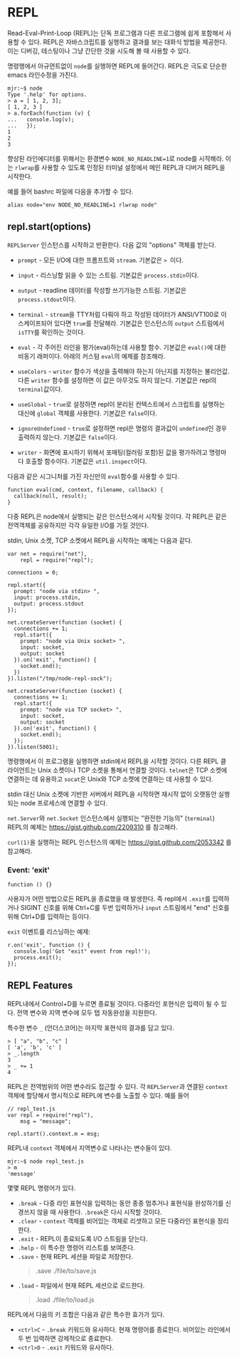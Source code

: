 # REPL

Read-Eval-Print-Loop (REPL)는 단독 프로그램과 다른 프로그램에 쉽게 포함해서 사용할 수 있다.
REPL은 자바스크립트를 실행하고 결과를 보는 대화식 방법을 제공한다. 이는 디버깅, 테스팅이나 
그냥 간단한 것을 시도해 볼 때 사용할 수 있다.

명령행에서 아규먼트없이 `node`를 실행하면 REPL에 들어간다.
REPL은 극도로 단순한 emacs 라인수정을 가진다.

    mjr:~$ node
    Type '.help' for options.
    > a = [ 1, 2, 3];
    [ 1, 2, 3 ]
    > a.forEach(function (v) {
    ...   console.log(v);
    ...   });
    1
    2
    3

향상된 라인에디터를 위해서는 환경변수 `NODE_NO_READLINE=1`로 node를 시작해라.
이는 `rlwrap`를 사용할 수 있도록 인정된 터미널 설정에서 메인 REPL과
디버거 REPL을 시작한다.

예를 들어 bashrc 파일에 다음을 추가할 수 있다.

    alias node="env NODE_NO_READLINE=1 rlwrap node"


## repl.start(options)

`REPLServer` 인스턴스를 시작하고 반환한다. 다음 값의 "options" 객체를 받는다.

 - `prompt` - 모든 I/O에 대한 프롬프트와 `stream`. 기본값은 `> `이다.

 - `input` - 리스닝할 읽을 수 있는 스트림. 기본값은 `process.stdin`이다.

 - `output` - readline 데이터를 작성할 쓰기가능한 스트림. 기본값은 
   `process.stdout`이다.

 - `terminal` - `stream`을 TTY처럼 다뤄야 하고 작성된 데이터가 ANSI/VT100로
   이스케이프되어 있다면 `true`를 전달해라. 기본값은 인스턴스의 `output` 스트림에서
   `isTTY`를 확인하는 것이다.

 - `eval` - 각 주어진 라인을 평가(eval)하는데 사용할 함수. 기본값은 `eval()`에 대한
   비동기 래퍼이다. 아래의 커스텀 `eval`의 예제를 참조해라.

 - `useColors` - `writer` 함수가 색상을 출력해야 하는지 아닌지를 지정하는 불리언값.
   다른 `writer` 함수를 설정하면 이 값은 아무것도 하지 않는다. 기본값은 repl의 
   `terminal`값이다.

 - `useGlobal` - `true`로 설정하면 repl이 분리된 컨텍스트에서 스크립트를 실행하는
   대신에 `global` 객체를 사용한다. 기본값은 `false`이다.

 - `ignoreUndefined` - `true`로 설정하면 repl은 명령의 결과값이 `undefined`인
   경우 출력하지 않는다. 기본값은 `false`이다.

 - `writer` - 화면에 표시하기 위해서 포매팅(컬러링 포함)된 값을 평가하려고
   명령마다 호출할 함수이다. 기본값은 `util.inspect`이다.

다음과 같은 시그니처를 가진 자신만의 `eval`함수를 사용할 수 있다.

    function eval(cmd, context, filename, callback) {
      callback(null, result);
    }

다중 REPL은 node에서 실행되는 같은 인스턴스에서 시작될 것이다. 각 REPL은 같은 전역객체를 
공유하지만 각각 유일한 I/O를 가질 것인다.

stdin, Unix 소켓, TCP 소켓에서 REPL을 시작하는 예제는 다음과 같다.

    var net = require("net"),
        repl = require("repl");

    connections = 0;

    repl.start({
      prompt: "node via stdin> ",
      input: process.stdin,
      output: process.stdout
    });

    net.createServer(function (socket) {
      connections += 1;
      repl.start({
        prompt: "node via Unix socket> ",
        input: socket,
        output: socket
      }).on('exit', function() {
        socket.end();
      })
    }).listen("/tmp/node-repl-sock");

    net.createServer(function (socket) {
      connections += 1;
      repl.start({
        prompt: "node via TCP socket> ",
        input: socket,
        output: socket
      }).on('exit', function() {
        socket.end();
      });
    }).listen(5001);

명령행에서 이 프로그램을 실행하면 stdin에서 REPL을 시작할 것이다. 다른 REPL 클라이언트는 
Unix 소켓이나 TCP 소켓을 통해서 연결할 것이다. `telnet`은 TCP 소켓에 연결하는 데 유용하고 
`socat`은 Unix와 TCP 소켓에 연결하는 데 사용할 수 있다.

stdin 대신 Unix 소켓에 기반한 서버에서 REPL을 시작하면 재시작 없이 오랫동안 
실행되는 node 프로세스에 연결할 수 있다.

`net.Server`와 `net.Socket` 인스턴스에서 실행되는 "완전한 기능의" (`terminal`) REPL의
예제는 https://gist.github.com/2209310 를 참고해라.

`curl(1)`을 실행하는 REPL 인스턴스의 예제는
https://gist.github.com/2053342 를 참고해라.

### Event: 'exit'

`function () {}`

사용자가 어떤 방법으로든 REPL을 종료했을 때 발생한다. 즉 repl에서 `.exit`를 입력하거나
SIGINT 신호를 위해 Ctrl+C를 두번 입력하거나 `input` 스트림에서 "end" 신호를 위해
Ctrl+D를 입력하는 등이다.

`exit` 이벤트를 리스닝하는 예제:

    r.on('exit', function () {
      console.log('Got "exit" event from repl!');
      process.exit();
    });


## REPL Features

<!-- type=misc -->

REPL내에서 Control+D를 누르면 종료될 것이다. 다중라인 포현식은 입력이 될 수 있다.
전역 변수와 지역 변수에 모두 탭 자동완성을 지원한다.

특수한 변수 `_` (언더스코어)는 마지막 표현식의 결과를 담고 있다.

    > [ "a", "b", "c" ]
    [ 'a', 'b', 'c' ]
    > _.length
    3
    > _ += 1
    4

REPL은 전역범위의 어떤 변수라도 접근할 수 있다. 
각 `REPLServer`과 연결된 `context` 객체에 할당해서 명시적으로 REPL에 변수를 
노출할 수 있다. 예를 들어

    // repl_test.js
    var repl = require("repl"),
        msg = "message";

    repl.start().context.m = msg;

REPL내 `context` 객체에서 지역변수로 나타나는 변수들이 있다.

    mjr:~$ node repl_test.js
    > m
    'message'

몇몇 REPL 명령어가 있다.

  - `.break` - 다중 라인 표현식을 입력하는 동안 종종 멈추거나 표현식을 완성하기를 신경쓰지 
    않을 때 사용한다. `.break`은 다시 시작할 것이다.
  - `.clear` - `context` 객체를 비어있는 객체로 리셋하고 모든 다중라인 표현식을 
    정리한다.
  - `.exit` - REPL이 종료되도록 I/O 스트림을 닫는다.
  - `.help` - 이 특수한 명령어 리스트를 보여준다.
  - `.save` - 현재 REPL 세션을 파일로 저장한다.
    >.save ./file/to/save.js
  - `.load` - 파일에서 현재 REPL 세션으로 로드한다.
    >.load ./file/to/load.js

REPL에서 다음의 키 조합은 다음과 같은 특수한 효가가 있다.

  - `<ctrl>C` - `.break` 키워드와 유사하다. 현재 명령어를 종료한다. 
    비어있는 라인에서 두 번 입력하면 강제적으로 종료한다.
  - `<ctrl>D` - `.exit` 키워드와 유사하다.

